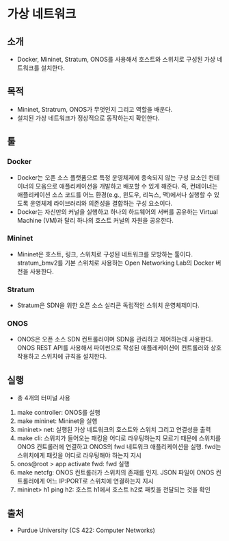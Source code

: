 # 가상 네트워크

## 소개

- Docker, Mininet, Stratum, ONOS를 사용해서 호스트와 스위치로 구성된 가상 네트워크를 설치한다.

## 목적

- Mininet, Stratrum, ONOS가 무엇인지 그리고 역할을 배운다.
- 설치된 가상 네트워크가 정상적으로 동작하는지 확인한다.

## 툴

### Docker

- Docker는 오픈 소스 플랫폼으로 특정 운영체제에 종속되지 않는 구성 요소인 컨테이너의 모음으로 애플리케이션을 개발하고 배포할 수 있게 해준다. 즉, 컨테이너는 애플리케이션 소스 코드를 어느 환경(e.g., 윈도우, 리눅스, 맥)에서나 실행할 수 있도록 운영체제 라이브러리와 의존성을 결합하는 구성 요소이다.
- Docker는 자신만의 커널을 실행하고 하나의 하드웨어의 서버를 공유하는 Virtual Machine (VM)과 달리 하나의 호스트 커널의 자원을 공유한다.

### Mininet

- Mininet은 호스트, 링크, 스위치로 구성된 네트워크를 모방하는 툴이다. stratum_bmv2를 기본 스위치로 사용하는 Open Networking Lab의 Docker 버전을 사용한다.

### Stratum

- Stratum은 SDN을 위한 오픈 소스 실리콘 독립적인 스위치 운영체제이다.

### ONOS

- ONOS은 오픈 소스 SDN 컨트롤러이며 SDN을 관리하고 제어하는데 사용한다. ONOS REST API를 사용해서 파이썬으로 작성된 애플레케이션이 컨트롤러와 상호작용하고 스위치에 규칙을 설치한다.

## 실행

- 총 4개의 터미널 사용

1. make controller: ONOS를 실행
2. make mininet: Mininet을 실행
3. mininet> net: 실행된 가상 네트워크의 호스트와 스위치 그리고 연결성을 출력
4. make cli: 스위치가 들어오는 패킹을 어디로 라우팅하는지 모르기 때문에 스위치를 ONOS 컨트롤러에 연결하고 ONOS의 fwd 네트워크 애플리케이션을 실행. fwd는 스위치에게 패킷을 어디로 라우팅해야 하는지 지시
5. onos@root > app activate fwd: fwd 실행
6. make netcfg: ONOS 컨트롤러가 스위치의 존재를 인지. JSON 파일이 ONOS 컨트롤러에게 어느 IP:PORT로 스위치에 연결하는지 지시
7. mininet> h1 ping h2: 호스트 h1에서 호스트 h2로 패킷을 전달되는 것을 확인

## 출처

- Purdue University (CS 422: Computer Networks)
